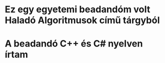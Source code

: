 # Ez egy egyetemi beadandóm volt Haladó Algoritmusok című tárgyból
# A beadandó C++ és C# nyelven írtam
